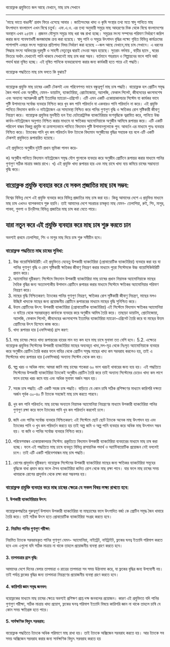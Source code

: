 বায়োফ্লক প্রযুক্তিতে জল আছে যেখানে, মাছ চাষ সেখানে
_______________________________

'মাছে ভাতে বাঙালী' প্রবাদ ফিরে এসেছে আবার । 
জাতিসংঘের খাদ্য ও কৃষি সংস্থার তথ্য মতে স্বাদু পানিতে মাছ উৎপাদনে বাংলাদেশ এখন বিশ্বে চতুর্থ। 
এফ.এ.ও. এর তথ্য অনুযায়ী সমুদ্রে মাছ আহরণের দিক থেকে বিশ্বে বাংলাদেশের অবস্থান এখন ২৫তম । 
প্রজনন মৌসুমে সমুদ্রে মাছ ধরা বন্ধ রাখা হচ্ছে। সমুদ্রের মৎস্য সম্পদের পরিমাণ নির্ধারণে জরিপ করার জন্য গবেষণাধর্মী জলজাহাজ ক্রয় করা হয়েছে। 
স্বাদু পানি ও সমুদ্রে উৎপাদন বৃদ্ধির লক্ষ্যে গৃহিত বিভিন্ন কার্যক্রমের পাশাপাশি এবছর মৎস্য সপ্তাহের প্রতিপাদ্য বিষয় নির্ধারণ করা হয়েছে --জল আছে যেখানে,মাছ চাষ সেখানে।
এ ধরনের সিদ্ধান্ত মৎস্য অধিদপ্তের দূরদৃষ্টি ও সাহসী নেতৃত্ত্বের দ্বারাই নেওয়া সম্ভব হয়েছে। সুতরাং নর্দমায় , বাড়ীর ছাদে , ঘরের ভিতরে অর্থাৎ যেখানেই পানি থাকবে সেখানেই 
মাছ চাষ করা সম্ভব। বর্তমানে শহরায়ন ও শিল্পায়নের ফলে পানি বর্জ্য পদার্থ দ্বারা দূষিত হচ্ছে। এই দূষিত পানিকে ব্যবহারযোগ্য করার জন্য কার্যকরী হতে পারে এই পদ্ধতি।

বায়োফ্লক পদ্ধতিতে মাছ চাষ বলতে কি বুঝায়?
_________________
বায়োফ্লক প্রযুক্তি মাছ চাষের একটি টেকসই এবং পরিবেশগত ভাবে বন্ধুত্বপূর্ণ মাছ চাষ পদ্ধতি। বায়োফ্লক হল প্রোটিন সমৃদ্ধ জৈব পদার্থ এবং অণুজীব, যেমন- ডায়াটম, ব্যাকটেরিয়া, প্রোটোজোয়া, অ্যালজি, ফেকাল পিলেট, জীবদেহের ধ্বংসাবশেষ এবং অন্যান্য অমেরুদণ্ডী প্রাণী ইত্যাদির ম্যাক্রো-এগ্রিগেট। এটি এমন একটি একোয়াকালচার সিস্টেম যা কার্যকর ভাবে পুষ্টি উপাদানের সর্বোচ্চ ব্যবহার নিশ্চিত করে খুব কম পানি পরিবর্তন বা একবারও পানি পরিবর্তন না করে। এই প্রযুক্তি পানিতে বিদ্যমান কার্বন ও নাইট্রোজেন এর সাম্যাবস্থা নিশ্চিত করে পানির গুণাগুণ বৃদ্ধি ও ক্ষতিকর রোগ সৃষ্টিকারী জীবাণু নিয়ন্ত্রণ করে। বায়োফ্লক প্রযুক্তির মূলনীতি হল ইহা হেটারোট্রপিক
ব্যাকটেরিয়ার বংশবৃদ্ধিকে ত্বরান্বিত করে, পানিতে উচ্চ কার্বন-নাইট্রোজেন অনুপাত নিশ্চিত করার মাধ্যমে যা ক্ষতিকর অ্যামোনিয়াকে অণুজীব আমিষে রূপান্তর করে। এটি একটি পরিবেশ বান্ধব বিকল্প প্রযুক্তি যা ক্রমাগতভাবে পানিতে বিদ্যমান পুষ্টি উপাদানগুলোকে পুন: আবর্তন এর মাধ্যমে পুনঃ ব্যবহার নিশ্চিত করে। ট্যাংকের পানি খুব কম পরিবর্তন উক্ত ট্যাংকে বিদ্যমান অণুজীবের বৃদ্ধির সহায়ক হয় বলে এটি একটি টেকসই প্রযুক্তিতে রূপান্তরিত হয়েছে।

এই প্রযুক্তিতে অণুজীব দুইটি প্রধান ভূমিকা পালন করে-

ক) অণুজীব পানিতে বিদ্যমান নাইট্রোজেন সমৃদ্ধ যৌগ গুলোকে ব্যবহার করে অণুজীব প্রোটিনে রূপান্তর করার মাধ্যমে পানির গুণাগুণ সঠিক মাত্রায় বজায় রাখে।
খ) এই প্রযুক্তি খাদ্য রূপান্তর হার এবং মাছ চাষে খাদ্য ব্যয় কমিয়ে চাষের সম্ভাব্যতা বৃদ্ধি করে।

## বায়োফ্লক প্রযুক্তি ব্যবহার করে যে সকল প্রজাতির মাছ চাষ সম্ভব:
বিশ্বের বিভিন্ন দেশে এই প্রযুক্তি ব্যবহার করে বিভিন্ন প্রজাতির মাছ চাষ করা হয়। কিন্তু আমাদের দেশে এ প্রযুক্তির মাধ্যমে মাছ চাষ এখনও ব্যাপকভাবে শুরু হয়নি। তাই আমাদের দেশে সচরাচর চাষকৃত মাছ যেমন- তেলাপিয়া, রুই, শিং, মাগুর, পাবদা, গুলশা ও চিংড়ীসহ বিভিন্ন প্রজাতির মাছ চাষ করা যেতে পারে। 

## যারা নতুন করে এই প্রযুক্তি ব্যবহার করে মাছ চাষ শুরু করতে চান 
অবশ্যই প্রথমে তেলাপিয়া, শিং ও মাগুর মাছ দিয়ে চাষ শুরু সমীচীন হবে।

### বায়োফ্লক পদ্ধতিতে মাছ চাষের সুবিধা:

1. উচ্চ বায়োসিকিউরিটি:
এই প্রযুক্তিতে যেহেতু উপকারী ব্যাকটেরিয়া (প্রোবায়োটিক ব্যাকটেরিয়া) ব্যবহার করা হয় যা পানির গুণাগুণ বৃদ্ধি ও রোগ সৃষ্টিকারী ক্ষতিকর জীবাণু নিয়ন্ত্রণ করার মাধ্যমে পুরো সিস্টেমকে উচ্চ বায়োসিকিউরিটি প্রদান করে।
2. অ্যামোনিয়া দূরীকরণ:
সিস্টেমে বিদ্যমান উপকারী ব্যাকটেরিয়া মাছ চাষের প্রধান নিয়ামক অ্যামোনিয়াকে মাছের দৈহিক বৃদ্ধির জন্য অত্যাবশ্যকীয় উপাদান প্রোটিনে রূপান্তর করার মাধ্যমে সিস্টেমে ক্ষতিকর অ্যামোনিয়ার পরিমাণ নিয়ন্ত্রণ করে।
3. মাছের বৃদ্ধি নিশ্চিতকরণ:
ট্যাংকের পানির গুণাগুণ নিয়ন্ত্রণ, ক্ষতিকর রোগ সৃষ্টিকারী জীবাণু নিয়ন্ত্রণ, মাছের মলও উচ্ছিষ্ট খাদ্যকে মাছের জন্য প্রয়োজনীয় প্রোটিনে রূপান্তরের মাধ্যমে মাছের বৃদ্ধি সুনিশ্চিত করে।
4. উত্তম প্রোটিনের উৎস:
উপকারী ব্যাকটেরিয়া (প্রোবায়োটিক ব্যাকটেরিয়া) এই সিস্টেমে বিদ্যমান ক্ষতিকর অ্যামোনিয়া ও বাইরে থেকে সরবরাহকৃত কার্বনকে ব্যবহার করে অণুজীব আমিষ তৈরি করে। তাছাড়া ডায়াটম, প্রোটোজোয়া, অ্যালজি, ফেকাল পিলেট, জীবদেহের ধ্বংসাবশেষ ইত্যাদির ব্যাকটেরিয়া ম্যাক্রো-এগ্রিগেট তৈরি করে যা মাছের উত্তম প্রোটিনের উৎস হিসেবে কাজ করে।
5. খাদ্য রূপান্তর হার (এফসিআর) হ্রাস করণ:

5.1. মাছ চাষের ক্ষেত্রে খাদ্য রূপান্তরের হারের মান যত কম হবে মাছ চাষে মুনাফা তত বেশি হবে।
5.2. এক্ষেত্রে বায়োফ্লক প্রযুক্তির সিস্টেমের উপকারী ব্যাকটেরিয়া মাছের অব্যবহৃত খাদ্য,মল-মূত্র থেকে নিঃসৃত অ্যামোনিয়াকে ব্যবহার করে অণুজীব প্রোটিন তৈরি করার ফলে বাহির থেকে প্রোটিন সমৃদ্ধ মাছের খাদ্য কম সরবরাহ করলেও হয়, তাই এ সিস্টেমের খাদ্য রূপান্তর হার (এফসিআর) অন্যান্য সিস্টেম থেকে কম হয়।

6. স্বল্প খরচ ও অধিক লাভ:
আমরা জানি মাছ চাষের শতকরা ৬০ ভাগ খরচই খাবারের জন্য ব্যয় হয়। এই পদ্ধতিতে সিস্টেমের উপকারী ব্যাকটেরিয়া ট্যাংকেই অণুজীব প্রোটিন তৈরি করে তাই অন্যান্য সিস্টেমের চেয়েও খাদ্য কম লাগে ফলে চাষের খরচ কমে যায় এবং অধিক মুনাফা অর্জন সম্ভব হয়।

7. সহজ চাষ পদ্ধতি: 
এটি একটি সহজ চাষ পদ্ধতি। বাড়িতে যে কোন চাষি সঠিক প্রশিক্ষণের মাধ্যমে কারিগরি দক্ষতা অর্জন পূর্বক ৩০-৪০ টি ট্যাংকে সহজেই মাছ চাষ করতে পারবে।

8. খুব কম পানি পরিবর্তন:
মাছ চাষের অন্যতম নিয়ামক অ্যামোনিয়া নিয়ন্ত্রণের মাধ্যমে উপকারী ব্যাকটেরিয়া পানির গুণাগুণ রক্ষা করে ফলে ট্যাংকের পানি খুব কম পরিবর্তন করলেই চলে।

9. জমি এবং পানির সর্বোচ্চ ব্যবহার নিশ্চিতকরণ:
এই সিস্টেমে ছোট ছোট ট্যাংকে অনেক মাছ উৎপাদন হয় এবং ট্যাংকের পানি ও খুব কম পরিবর্তন করতে হয় তাই অল্প জমি ও অল্প পানি ব্যবহার করে অধিক মাছ উৎপাদন সম্ভব হয়। যা জমি ও পানির সর্বোচ্চ ব্যবহার নিশ্চিত করে।

10. পরিবেশবান্ধব একোয়াকালচার সিস্টেম:
প্রকৃতিতে বিদ্যমান উপকারী ব্যাকটেরিয়া ব্যবহারের মাধ্যমে মাছ চাষ করা হচ্ছে। ফলে এই পদ্ধতিতে মাছ চাষে ব্যবহৃত বিভিন্ন রাসায়নিক পদার্থ ও অ্যান্টিবায়োটিক প্রয়োজন নেই বললেই চলে। তাই এটি একটি পরিবেশবান্ধব মাছ চাষ পদ্ধতি।

11. রোগের প্রাদুর্ভাব দূরীকরণ: 
বায়োফ্লক সিস্টেমের উপকারী ব্যাকটেরিয়া মাছের জন্য ক্ষতিকর ব্যাকটেরিয়া সমূহের বৃদ্ধিকে বাধা প্রদান করে ফলে ঐসব ব্যাকটেরিয়া জনিত রোগ থেকে মাছ রক্ষা পাবে। যার ফলে মাছ চাষের সময় খামারকে রোগের প্রাদুর্ভাব থেকে রক্ষা করা সম্ভবপর হয়।

### বায়োফ্লক প্রযুক্তি ব্যবহার করে মাছ চাষের ক্ষেত্রে যে সকল বিষয় লক্ষ্য রাখতে হবে:
#### 1. উপকারী ব্যাকটেরিয়ার উৎস:
বায়োফ্লকপদ্ধতির গুরুত্বপূর্ণ উপাদান উপকারী ব্যাকটেরিয়া যা মাছচাষের ফলে উৎপাদিত বর্জ্য কে প্রোটিন সমৃদ্ধ জৈব খাবারে তৈরি করে। তাই সঠিক উৎস হতে প্রোবায়োটিক ব্যাকটেরিয়া সংগ্রহ করতে হবে।
#### 2. নিয়মিত পানির গুণাগুণ পরীক্ষা:
নিয়মিত ট্যাংকে সরবরাহকৃত পানির গুণাগুণ যেমন- অ্যামোনিয়া, নাইট্রেট, নাইট্রাইট, ফ্লকের ঘনত্ব ইত্যাদি পরিমাপ করতে হবে এবং এগুলো যদি সঠিক মাত্রায় না থাকে তাহলে প্রয়োজনীয় ব্যবস্থা গ্রহণ করতে হবে।
#### 3. তাপমাত্রার হ্রাস বৃদ্ধি:
আমাদের দেশে দিনের বেলার তাপমাত্রা ও রাত্রের তাপমাত্রা সব সময় উঠানামা করে, যা ফ্লকের বৃদ্ধির জন্য উপযোগী নয়। তাই পর্যাপ্ত ফ্লকের বৃদ্ধির জন্য তাপমাত্রা নিয়ন্ত্রণের প্রয়োজনীয় ব্যবস্থা গ্রহণ করতে হবে।
#### 4. কারিগরি জ্ঞান সমৃদ্ধ জনবল:
বয়োফ্লকের মাধ্যমে মাছ চাষের ক্ষেত্রে অবশ্যই প্রশিক্ষণ প্রাপ্ত দক্ষ জনবলের প্রয়োজন। কারণ এই প্রযুক্তিতে যদি পানির গুণাগুণ পরীক্ষা, সঠিক মাত্রায় খাদ্য প্রয়োগ, ফ্লকের ঘনত্ব পরিমাপ ইত্যাদি বিষয়ে কারিগরি জ্ঞান না থাকে তাহলে চাষি যে কোন সময় ক্ষতিগ্রস্ত হতে পারে।
#### 5. সার্বক্ষণিক বিদ্যুৎ সরবরাহ:
বায়োফ্লক পদ্ধতিতে ট্যাংকে অধিক পরিমাণে মাছ রাখা হয়। তাই ট্যাংকে অক্সিজেন সরবরাহ করতে হয়। আর ট্যাংকে সব সময় অক্সিজেন সরবরাহ করার জন্য সার্বক্ষণিক বিদ্যুৎ সরবরাহ করতে হয় 
